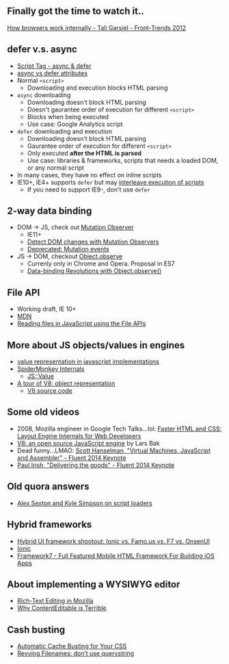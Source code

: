 ## Finally got the time to watch it..
[How browsers work internally - Tali Garsiel - Front-Trends 2012](https://vimeo.com/44182484)

## defer v.s. async
* [Script Tag - async & defer](https://stackoverflow.com/questions/10808109/script-tag-async-defer)
* [async vs defer attributes](http://www.growingwiththeweb.com/2014/02/async-vs-defer-attributes.html)
* Normal `<script>`
  * Downloading and execution blocks HTML parsing
* `async` downloading
  * Downloading doesn't block HTML parsing
  * Doesn't gaurantee order of execution for different `<script>`
  * Blocks when being executed
  * Use case: Google Analytics script
* `defer` downloading and execution
  * Downloading doesn't block HTML parsing
  * Gaurantee order of execution for different `<script>`
  * Only executed **after the HTML is parsed**
  * Use case: libraries & frameworks, scripts that needs a loaded DOM, or any normal script
* In many cases, they have no effect on inline scripts
* IE10+, IE4+ supports `defer` but may [interleave execution of scripts](https://github.com/h5bp/lazyweb-requests/issues/42)
  * If you need to support IE9-, don't use `defer`

## 2-way data binding
* DOM -> JS, check out [Mutation Observer](https://developer.mozilla.org/en/docs/Web/API/MutationObserver)
  * IE11+
  * [Detect DOM changes with Mutation Observers](http://updates.html5rocks.com/2012/02/Detect-DOM-changes-with-Mutation-Observers)
  * [Deprecated: Mutation events](https://developer.mozilla.org/en-US/docs/Web/Guide/Events/Mutation_events)
* JS -> DOM, checkout [Object.observe](https://developer.mozilla.org/en-US/docs/Web/JavaScript/Reference/Global_Objects/Object/observe)
  * Currenly only in Chrome and Opera. Proposal in ES7
  * [Data-binding Revolutions with Object.observe()](http://www.html5rocks.com/en/tutorials/es7/observe/)

## File API
* Working draft, IE 10+
* [MDN](https://developer.mozilla.org/en-US/docs/Web/API/File)
* [Reading files in JavaScript using the File APIs](http://www.html5rocks.com/tutorials/file/dndfiles/)

## More about JS objects/values in engines
* [value representation in javascript implementations](https://wingolog.org/archives/2011/05/18/value-representation-in-javascript-implementations)
* [SpiderMonkey Internals](https://developer.mozilla.org/en-US/docs/Mozilla/Projects/SpiderMonkey/Internals)
  * [JS::Value](https://developer.mozilla.org/en-US/docs/Mozilla/Projects/SpiderMonkey/JSAPI_Reference/JS::Value)
* [A tour of V8: object representation](http://jayconrod.com/posts/52/a-tour-of-v8-object-representation)
  * [V8 source code](https://code.google.com/p/v8/source/browse/branches/bleeding_edge/src/objects.h)

## Some old videos
* 2008, Mozilla engineer in Google Tech Talks...lol: [Faster HTML and CSS: Layout Engine Internals for Web Developers](https://www.youtube.com/watch?v=a2_6bGNZ7bA)
* [V8: an open source JavaScript engine](https://www.youtube.com/watch?v=hWhMKalEicY) by Lars Bak
* Dead funny...LMAO: [Scott Hanselman, "Virtual Machines, JavaScript and Assembler" - Fluent 2014 Keynote ](https://www.youtube.com/watch?v=UzyoT4DziQ4)
* [Paul Irish, "Delivering the goods" - Fluent 2014 Keynote ](https://www.youtube.com/watch?v=R8W_6xWphtw)

## Old quora answers
* [Alex Sexton and Kyle Simpson on script loaders](https://www.quora.com/What-are-the-use-cases-for-RequireJS-vs-Yepnope-vs-LABjs)

## Hybrid frameworks
* [Hybrid UI framework shootout: Ionic vs. Famo.us vs. F7 vs. OnsenUI](https://www.airpair.com/ionic-framework/posts/hybrid-apps-ionic-famous-f7-onsen)
* [Ionic](http://ionicframework.com/)
* [Framework7 - Full Featured Mobile HTML Framework For Building iOS Apps](http://www.idangero.us/framework7/)

## About implementing a WYSIWYG editor
* [Rich-Text Editing in Mozilla](https://developer.mozilla.org/en-US/docs/Rich-Text_Editing_in_Mozilla)
* [Why ContentEditable is Terrible](https://medium.com/medium-eng/why-contenteditable-is-terrible-122d8a40e480)

## Cash busting
* [Automatic Cache Busting for Your CSS](http://blog.risingstack.com/automatic-cache-busting-for-your-css/)
* [Revving Filenames: don’t use querystring](http://www.stevesouders.com/blog/2008/08/23/revving-filenames-dont-use-querystring/)